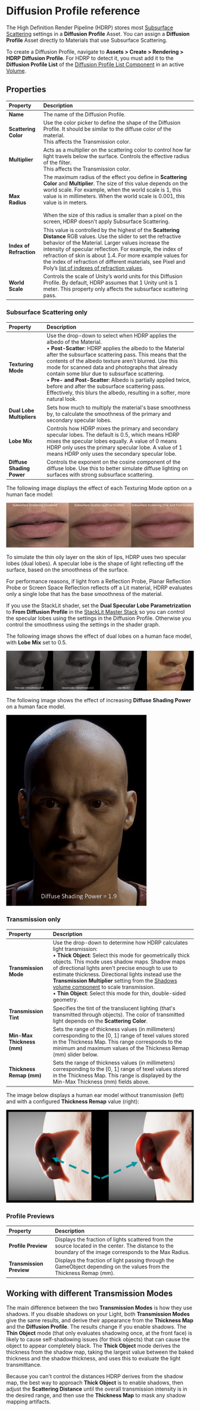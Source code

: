 # Diffusion Profile reference

The High Definition Render Pipeline (HDRP) stores most [Subsurface Scattering](skin-and-diffusive-surfaces-subsurface-scattering.md) settings in a **Diffusion Profile** Asset. You can assign a **Diffusion Profile** Asset directly to Materials that use Subsurface Scattering.

To create a Diffusion Profile, navigate to **Assets > Create > Rendering > HDRP Diffusion Profile**. For HDRP to detect it, you must add it to the **Diffusion Profile List** of the [Diffusion Profile List Component](Override-Diffusion-Profile.md) in an active [Volume](Volumes.md).

## Properties

| Property| Description |
|:---|:---|
| **Name** | The name of the Diffusion Profile. |
| **Scattering Color** | Use the color picker to define the shape of the Diffusion Profile. It should be similar to the diffuse color of the material.<br/>This affects the Transmission color. |
| **Multiplier** | Acts as a multiplier on the scattering color to control how far light travels below the surface. Controls the effective radius of the filter.<br/>This affects the Transmission color. |
| **Max Radius** | The maximum radius of the effect you define in **Scattering Color** and **Multiplier**. The size of this value depends on the world scale. For example, when the world scale is 1, this value is in millimeters. When the world scale is 0.001, this value is in meters.<br/><br/>When the size of this radius is smaller than a pixel on the screen, HDRP doesn't apply Subsurface Scattering. |
| **Index of Refraction** | This value is controlled by the highest of the **Scattering Distance** RGB values. Use the slider to set the refractive behavior of the Material. Larger values increase the intensity of specular reflection. For example, the index of refraction of skin is about 1.4. For more example values for the index of refraction of different materials, see Pixel and Poly’s [list of indexes of refraction values](https://pixelandpoly.com/ior.html). |
| **World Scale** | Controls the scale of Unity’s world units for this Diffusion Profile. By default, HDRP assumes that 1 Unity unit is 1 meter. This property only affects the subsurface scattering pass. |



### Subsurface Scattering only

| Property| Description |
|:---|:---|
| **Texturing Mode** | Use the drop-down to select when HDRP applies the albedo of the Material.<br />&#8226; **Post-Scatter**: HDRP applies the albedo to the Material after the subsurface scattering pass. This means that the contents of the albedo texture aren't blurred. Use this mode for scanned data and photographs that already contain some blur due to subsurface scattering. <br />&#8226; **Pre- and Post-Scatter**: Albedo is partially applied twice, before and after the subsurface scattering pass. Effectively, this blurs the albedo, resulting in a softer, more natural look. |
| **Dual Lobe Multipliers** | Sets how much to multiply the material's base smoothness by, to calculate the smoothness of the primary and secondary specular lobes. |
| **Lobe Mix** | Controls how HDRP mixes the primary and secondary specular lobes. The default is 0.5, which means HDRP mixes the specular lobes equally. A value of 0 means HDRP only uses the primary specular lobe. A value of 1 means HDRP only uses the secondary specular lobe. |
| **Diffuse Shading Power** | Controls the exponent on the cosine component of the diffuse lobe. Use this to better simulate diffuse lighting on surfaces with strong subsurface scattering. |

The following image displays the effect of each Texturing Mode option on a human face model:

![](Images/profile_texturing_mode.png)

To simulate the thin oily layer on the skin of lips, HDRP uses two specular lobes (dual lobes). A specular lobe is the shape of light reflecting off the surface, based on the smoothness of the surface.

For performance reasons, if light from a Reflection Probe, Planar Reflection Probe or Screen Space Reflection reflects off a Lit material, HDRP evaluates only a single lobe that has the base smoothness of the material.

If you use the StackLit shader, set the __Dual Specular Lobe Parametrization__ to __From Diffusion Profile__ in the [StackLit Master Stack](stacklit-master-stack-reference.md) so you can control the specular lobes using the settings in the Diffusion Profile. Otherwise you control the smoothness using the settings in the shader graph.

The following image shows the effect of dual lobes on a human face model, with **Lobe Mix** set to 0.5.

![](Images/profile_dual_lobe.png)

The following image shows the effect of increasing **Diffuse Shading Power** on a human face model.

![](Images/profile_diffuse_power.gif)


### Transmission only

| Property| Description |
|:---|:---|
| **Transmission Mode** | Use the drop-down to determine how HDRP calculates light transmission:<br />• **Thick Object**: Select this mode for geometrically thick objects. This mode uses shadow maps. Shadow maps of directional lights aren't precise enough to use to estimate thickness. Directional lights instead use the **Transmission Multiplier** setting from the [Shadows volume component](reference-shadows-volume-override.md) to scale transmission.<br />• **Thin Object**: Select this mode for thin, double-sided geometry. |
| **Transmission Tint** | Specifies the tint of the translucent lighting (that's transmitted through objects). The color of transmitted light depends on the **Scattering Color**. |
| **Min-Max Thickness (mm)** | Sets the range of thickness values (in millimeters) corresponding to the [0, 1] range of texel values stored in the Thickness Map. This range corresponds to the minimum and maximum values of the Thickness Remap (mm) slider below. |
| **Thickness Remap (mm)** | Sets the range of thickness values (in millimeters) corresponding to the [0, 1] range of texel values stored in the Thickness Map. This range is displayed by the Min-Max Thickness (mm) fields above. |


The image below displays a human ear model without transmission (left) and with a configured **Thickness Remap** value (right):

![](Images/transmission_thick.png)


### Profile Previews

| Property| Description |
|:---|:---|
| **Profile Preview** | Displays the fraction of lights scattered from the source located in the center. The distance to the boundary of the image corresponds to the Max Radius. |
| **Transmission Preview** | Displays the fraction of light passing through the GameObject depending on the values from the Thickness Remap (mm).  |



## Working with different Transmission Modes

The main difference between the two __Transmission Modes__ is how they use shadows.
If you disable shadows on your Light, both __Transmission Modes__ give the same results, and derive their appearance from the __Thickness Map__ and the __Diffusion Profile__.
The results change if you enable shadows. The __Thin Object__ mode (that only evaluates shadowing once, at the front face) is likely to cause self-shadowing issues (for thick objects) that can cause the object to appear completely black. The __Thick Object__ mode derives the thickness from the shadow map, taking the largest value between the baked thickness and the shadow thickness, and uses this to evaluate the light transmittance.

Because you can't control the distances HDRP derives from the shadow map, the best way to approach __Thick Object__ is to enable shadows, then adjust the __Scattering Distance__ until the overall transmission intensity is in the desired range, and then use the __Thickness Map__ to mask any shadow mapping artifacts.
